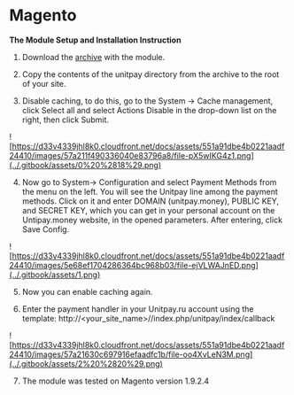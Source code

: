 # Magento

**The Module Setup and Installation Instruction**

1. Download the [archive](https://github.com/unitpay/magento-module) with the module.

2. Copy the contents of the unitpay directory from the archive to the root of your site.

3. Disable caching, to do this, go to the System -&gt; Cache management, click Select all and select Actions Disable in the drop-down list on the right, then click Submit.

![https://d33v4339jhl8k0.cloudfront.net/docs/assets/551a91dbe4b0221aadf24410/images/57a211f490336040e83796a8/file-pX5wIKG4z1.png](../.gitbook/assets/0%20%2818%29.png)

4. Now go to System-&gt; Configuration and select Payment Methods from the menu on the left. You will see the Unitpay line among the payment methods. Click on it and enter DOMAIN \(unitpay.money\), PUBLIC KEY, and SECRET KEY, which you can get in your personal account on the Untipay.money website, in the opened parameters. After entering, click Save Config.

![https://d33v4339jhl8k0.cloudfront.net/docs/assets/551a91dbe4b0221aadf24410/images/5e68ef1704286364bc968b03/file-ejVLWAJnED.png](../.gitbook/assets/1.png)

5. Now you can enable caching again.

6. Enter the payment handler in your Unitpay.ru account using the template: http://&lt;your\_site\_name&gt;//index.php/unitpay/index/callback

![https://d33v4339jhl8k0.cloudfront.net/docs/assets/551a91dbe4b0221aadf24410/images/57a21630c697916efaadfc1b/file-oo4XvLeN3M.png](../.gitbook/assets/2%20%2820%29.png)

7. The module was tested on Magento version 1.9.2.4

